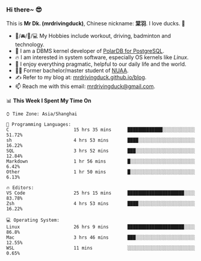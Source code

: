 ### Hi there~ 😎

This is **Mr Dk. (mrdrivingduck)**, Chinese nickname: **棠羽**. I love ducks. 🦆

- 💪/🚘/🏸/💻 My Hobbies include workout, driving, badminton and technology.
- 🍊 I am a DBMS kernel developer of [PolarDB for PostgreSQL](https://github.com/ApsaraDB/PolarDB-for-PostgreSQL).
- 🔥 I am interested in system software, especially OS kernels like *Linux*.
- 🔧 I enjoy everything pragmatic, helpful to our daily life and the world.
- 👨‍🎓 Former bachelor/master student of [NUAA](https://en.wikipedia.org/wiki/Nanjing_University_of_Aeronautics_and_Astronautics).
- ✍ Refer to my blog at: [mrdrivingduck.github.io/blog](https://www.mrdrivingduck.cn/blog/#/).
- 📫 Reach me with this email: [mrdrivingduck@gmail.com](mailto:mrdrivingduck@gmail.com).

<!--START_SECTION:waka-->
📊 **This Week I Spent My Time On** 

```text
⌚︎ Time Zone: Asia/Shanghai

💬 Programming Languages: 
C                        15 hrs 35 mins      █████████████░░░░░░░░░░░░   51.72% 
sh                       4 hrs 53 mins       ████░░░░░░░░░░░░░░░░░░░░░   16.22% 
SQL                      3 hrs 52 mins       ███░░░░░░░░░░░░░░░░░░░░░░   12.84% 
Markdown                 1 hr 56 mins        █░░░░░░░░░░░░░░░░░░░░░░░░   6.42% 
Other                    1 hr 50 mins        █░░░░░░░░░░░░░░░░░░░░░░░░   6.13%

🔥 Editors: 
VS Code                  25 hrs 15 mins      █████████████████████░░░░   83.78% 
Zsh                      4 hrs 53 mins       ████░░░░░░░░░░░░░░░░░░░░░   16.22%

💻 Operating System: 
Linux                    26 hrs 9 mins       █████████████████████░░░░   86.8% 
Mac                      3 hrs 46 mins       ███░░░░░░░░░░░░░░░░░░░░░░   12.55% 
WSL                      11 mins             ░░░░░░░░░░░░░░░░░░░░░░░░░   0.65%

```


<!--END_SECTION:waka-->

<!-- ![Mr Dk.'s GitHub Stats](https://github-readme-stats.vercel.app/api?username=mrdrivingduck&count_private&show_icons=true&theme=buefy) -->

<!-- ![Most Used Languages](https://github-readme-stats.vercel.app/api/top-langs/?username=mrdrivingduck&exclude_repo=mips32-CPU,snort-tcp-socket&theme=buefy&layout=compact&langs_count=10) -->


<!--
**mrdrivingduck/mrdrivingduck** is a ✨ _special_ ✨ repository because its `README.md` (this file) appears on your GitHub profile.

Here are some ideas to get you started:

- 🔭 I’m currently working on ...
- 🌱 I’m currently learning ...
- 👯 I’m looking to collaborate on ...
- 🤔 I’m looking for help with ...
- 💬 Ask me about ...
- 📫 How to reach me: ...
- 😄 Pronouns: ...
- ⚡ Fun fact: ...
-->
